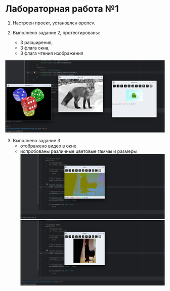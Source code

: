 # Лабораторная работа №1 

1. Настроен проект, установлен opencv.

2. Выполнено задание 2, протестированы:
   - 3 расширения, 
   - 3 флага окна, 
   - 3 флага чтения изображения

![image](images/1.png)

3. Выполнено задание 3
   - отображено видео в окне
   - испробованы различные цветовые гаммы и размеры
![image](images/2.png)
![image](images/3.png)
